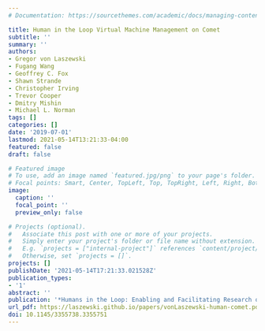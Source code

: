 ```yaml
---
# Documentation: https://sourcethemes.com/academic/docs/managing-content/

title: Human in the Loop Virtual Machine Management on Comet
subtitle: ''
summary: ''
authors:
- Gregor von Laszewski
- Fugang Wang
- Geoffrey C. Fox
- Shawn Strande
- Christopher Irving
- Trevor Cooper
- Dmitry Mishin
- Michael L. Norman
tags: []
categories: []
date: '2019-07-01'
lastmod: 2021-05-14T13:21:33-04:00
featured: false
draft: false

# Featured image
# To use, add an image named `featured.jpg/png` to your page's folder.
# Focal points: Smart, Center, TopLeft, Top, TopRight, Left, Right, BottomLeft, Bottom, BottomRight.
image:
  caption: ''
  focal_point: ''
  preview_only: false

# Projects (optional).
#   Associate this post with one or more of your projects.
#   Simply enter your project's folder or file name without extension.
#   E.g. `projects = ["internal-project"]` references `content/project/deep-learning/index.md`.
#   Otherwise, set `projects = []`.
projects: []
publishDate: '2021-05-14T17:21:33.021528Z'
publication_types:
- '1'
abstract: ''
publication: '*Humans in the Loop: Enabling and Facilitating Research on Cloud Computing*'
url_pdf: https://laszewski.github.io/papers/vonLaszewski-human-comet.pdf
doi: 10.1145/3355738.3355751
---
```

